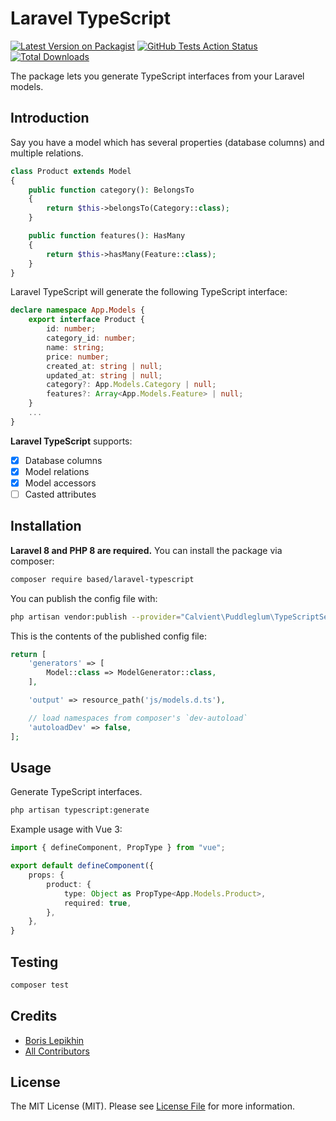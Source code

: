 # Laravel TypeScript

[![Latest Version on Packagist](https://img.shields.io/packagist/v/based/laravel-typescript.svg?style=flat-square)](https://packagist.org/packages/based/laravel-typescript)
[![GitHub Tests Action Status](https://img.shields.io/github/workflow/status/lepikhinb/laravel-typescript/run-tests?label=tests)](https://github.com/lepikhinb/laravel-typescript/actions?query=workflow%3Arun-tests+branch%3Amain)
[![Total Downloads](https://img.shields.io/packagist/dt/based/laravel-typescript.svg?style=flat-square)](https://packagist.org/packages/based/laravel-typescript)

The package lets you generate TypeScript interfaces from your Laravel models.

## Introduction

Say you have a model which has several properties (database columns) and multiple relations.

```php
class Product extends Model
{
	public function category(): BelongsTo
	{
		return $this->belongsTo(Category::class);
	}

	public function features(): HasMany
	{
		return $this->hasMany(Feature::class);
	}
}
```

Laravel TypeScript will generate the following TypeScript interface:

```typescript
declare namespace App.Models {
    export interface Product {
        id: number;
        category_id: number;
        name: string;
        price: number;
        created_at: string | null;
        updated_at: string | null;
        category?: App.Models.Category | null;
        features?: Array<App.Models.Feature> | null;
    }
    ...
}
```

**Laravel TypeScript** supports:

-   [x] Database columns
-   [x] Model relations
-   [x] Model accessors
-   [ ] Casted attributes

## Installation

**Laravel 8 and PHP 8 are required.**
You can install the package via composer:

```bash
composer require based/laravel-typescript
```

You can publish the config file with:

```bash
php artisan vendor:publish --provider="Calvient\Puddleglum\TypeScriptServiceProvider" --tag="typescript-config"
```

This is the contents of the published config file:

```php
return [
	'generators' => [
		Model::class => ModelGenerator::class,
	],

	'output' => resource_path('js/models.d.ts'),

	// load namespaces from composer's `dev-autoload`
	'autoloadDev' => false,
];
```

## Usage

Generate TypeScript interfaces.

```bash
php artisan typescript:generate
```

Example usage with Vue 3:

```typescript
import { defineComponent, PropType } from "vue";

export default defineComponent({
    props: {
        product: {
            type: Object as PropType<App.Models.Product>,
            required: true,
        },
    },
}
```

## Testing

```bash
composer test
```

## Credits

-   [Boris Lepikhin](https://github.com/lepikhinb)
-   [All Contributors](../../contributors)

## License

The MIT License (MIT). Please see [License File](LICENSE.md) for more information.

